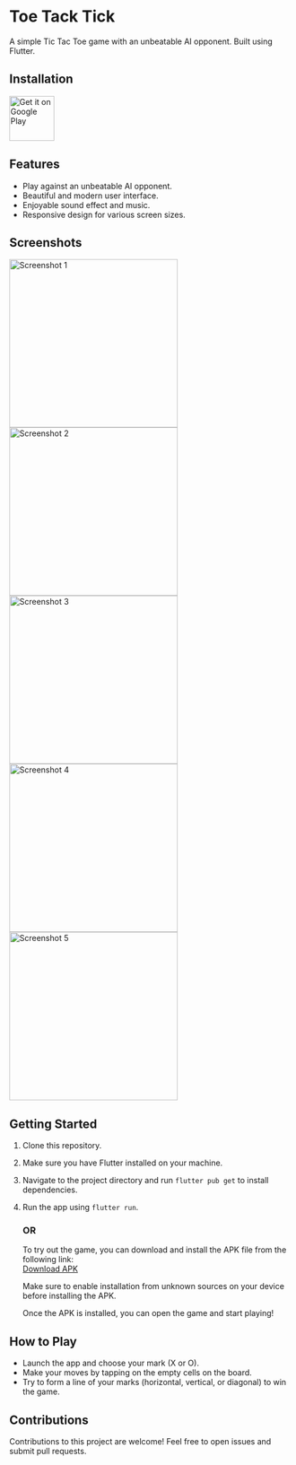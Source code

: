 

# Toe Tack Tick

A simple Tic Tac Toe game with an unbeatable AI opponent. Built using Flutter.

## Installation

[<img src="https://play.google.com/intl/en_us/badges/images/generic/en-play-badge.png"
alt="Get it on Google Play"
height="80">]([https://play.google.com/store/apps/details?id=de.wger.flutter](https://play.google.com/store/apps/details?id=com.suc.toe.toe_tack_tick&pli=1))

## Features

- Play against an unbeatable AI opponent.
- Beautiful and modern user interface.
- Enjoyable sound effect and music.
- Responsive design for various screen sizes.


## Screenshots

<img src="screenshots/Screenshot1.png" width="300" alt="Screenshot 1">  
<img src="screenshots/Screenshot2.png" width="300" alt="Screenshot 2">  
<img src="screenshots/Screenshot3.png" width="300" alt="Screenshot 3">  
<img src="screenshots/Screenshot4.png" width="300" alt="Screenshot 4">  
<img src="screenshots/Screenshot5.png" width="300" alt="Screenshot 5">  




## Getting Started

1. Clone this repository.
2. Make sure you have Flutter installed on your machine.
3. Navigate to the project directory and run `flutter pub get` to install dependencies.
4. Run the app using `flutter run`.

    ### OR

   To try out the game, you can download and install the APK file from the following link:  
   [Download APK](https://drive.google.com/file/d/1aP1nsMR0epRH0B-bJB1PGhn1ct5OeY06/view?usp=sharing)

   Make sure to enable installation from unknown sources on your device before installing the APK.

   Once the APK is installed, you can open the game and start playing!




## How to Play

- Launch the app and choose your mark (X or O).
- Make your moves by tapping on the empty cells on the board.
- Try to form a line of your marks (horizontal, vertical, or diagonal) to win the game.

## Contributions
Contributions to this project are welcome! Feel free to open issues and submit pull requests.
